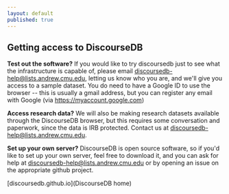 ```yaml
---
layout: default
published: true
---
```


<h2>Getting access to DiscourseDB</h2>

<b>Test out the software?</b> If you would like to try discoursedb just to see what the infrastructure is
capable of, please email 
<a href="mailto:discoursedb-help@lists.andrew.cmu.edu">discoursedb-help@lists.andrew.cmu.edu</a>,
letting us know who you are, and we'll give you access to a sample dataset.  You do need to 
have a Google ID to use the browser -- this is usually a gmail address, but you can register
any email with Google (via https://myaccount.google.com)

<b>Access research data?</b> We will also be making research datasets available through the DiscourseDB
browser, but this requires some conversation and paperwork, since the data is IRB protected.  Contact
us at <a href="mailto:discoursedb-help@lists.andrew.cmu.edu">discoursedb-help@lists.andrew.cmu.edu</a>.

<b>Set up your own server?</b> DiscourseDB is open source software, so if you'd like to set up your
own server, feel free to download it, and you can ask for help at 
<a href="mailto:discoursedb-help@lists.andrew.cmu.edu">discoursedb-help@lists.andrew.cmu.edu</a>
or by opening an issue on the appropriate github project.

[discoursedb.github.io](DiscourseDB home)
